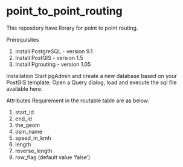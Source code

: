 point_to_point_routing
======================

This repository have library for point to point routing. 


Prerequisites
1.	Install PostgreSQL - version 9.1
2.	Install PostGIS - version 1.5
3.	Install Pgrouting - version 1.05


Installation
Start pgAdmin and create a new database based on your PostGIS template. Open a Query dialog, load and execute the sql file available here. 


Attributes Requirement in the routable table are as below:
1. start_id
2. end_id
3. the_geom
4. osm_name
5. speed_in_kmh
6. length
7. reverse_length
8. row_flag (default value ‘false’)







	



